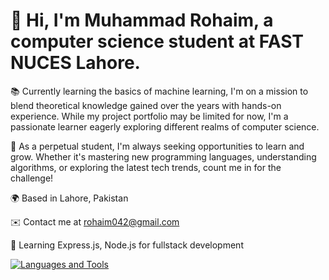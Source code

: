 # 👋 Hi, I'm Muhammad Rohaim, a computer science student at FAST NUCES Lahore.

📚 Currently learning the basics of machine learning, I'm on a mission to blend theoretical knowledge gained over the years with hands-on experience. While my project portfolio may be limited for now, I'm a passionate learner eagerly exploring different realms of computer science.

🌱 As a perpetual student, I'm always seeking opportunities to learn and grow. Whether it's mastering new programming languages, understanding algorithms, or exploring the latest tech trends, count me in for the challenge!

🌍  Based in Lahore, Pakistan

✉️  Contact me at rohaim042@gmail.com

🧠  Learning Express.js, Node.js for fullstack development



[![Languages and Tools](https://skillicons.dev/icons?i=c,cpp,python,html,css,bootstrap,linux,mysql,django,nextjsfigma&theme=light)](https://skillicons.dev)

